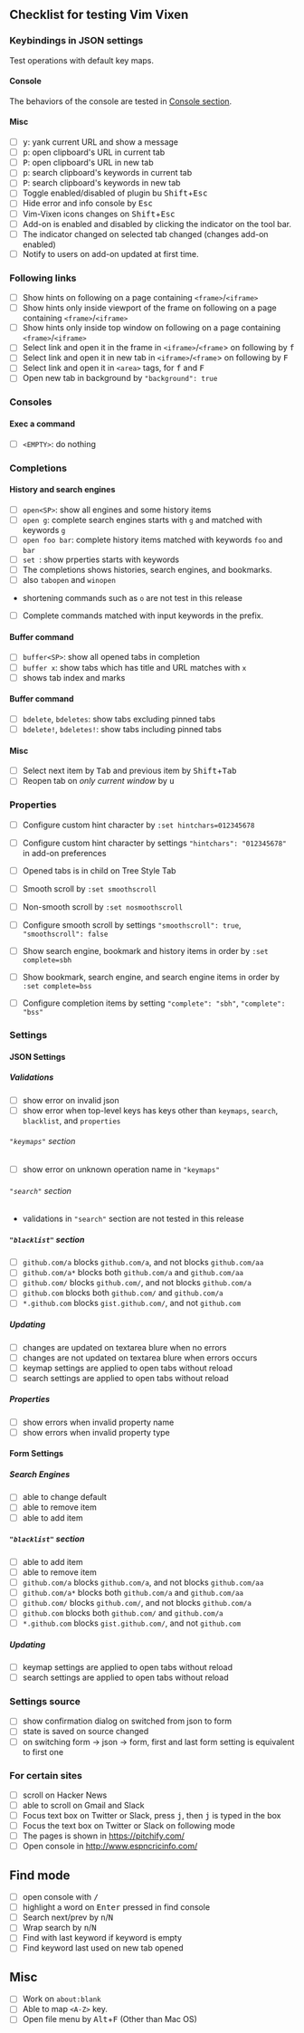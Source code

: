 ## Checklist for testing Vim Vixen

### Keybindings in JSON settings

Test operations with default key maps.

#### Console

The behaviors of the console are tested in [Console section](#consoles).

#### Misc

- [ ] <kbd>y</kbd>: yank current URL and show a message
- [ ] <kbd>p</kbd>: open clipboard's URL in current tab
- [ ] <kbd>P</kbd>: open clipboard's URL in new tab
- [ ] <kbd>p</kbd>: search clipboard's keywords in current tab
- [ ] <kbd>P</kbd>: search clipboard's keywords in new tab
- [ ] Toggle enabled/disabled of plugin bu <kbd>Shift</kbd>+<kbd>Esc</kbd>
- [ ] Hide error and info console by <kbd>Esc</kbd>
- [ ] Vim-Vixen icons changes on <kbd>Shift</kbd>+<kbd>Esc</kbd>
- [ ] Add-on is enabled and disabled by clicking the indicator on the tool bar.
- [ ] The indicator changed on selected tab changed (changes add-on enabled)
- [ ] Notify to users on add-on updated at first time.

### Following links

- [ ] Show hints on following on a page containing `<frame>`/`<iframe>`
- [ ] Show hints only inside viewport of the frame on following on a page containing `<frame>`/`<iframe>`
- [ ] Show hints only inside top window on following on a page containing `<frame>`/`<iframe>`
- [ ] Select link and open it in the frame in `<iframe>`/`<frame`> on following by <kbd>f</kbd>
- [ ] Select link and open it in new tab in `<iframe>`/`<frame`> on following by <kbd>F</kbd>
- [ ] Select link and open it in `<area>` tags, for <kbd>f</kbd> and <kbd>F</kbd>
- [ ] Open new tab in background by `"background": true`

### Consoles

#### Exec a command

- [ ] `<EMPTY>`: do nothing

### Completions

#### History and search engines

- [ ] `open<SP>`: show all engines and some history items
- [ ] `open g`: complete search engines starts with `g` and matched with keywords `g`
- [ ] `open foo bar`: complete history items matched with keywords `foo` and `bar`
- [ ] `set `: show prperties starts with keywords
- [ ] The completions shows histories, search engines, and bookmarks.
- [ ] also `tabopen` and `winopen`
- shortening commands such as `o` are not test in this release
- [ ] Complete commands matched with input keywords in the prefix.

#### Buffer command

- [ ] `buffer<SP>`: show all opened tabs in completion
- [ ] `buffer x`: show tabs which has title and URL matches with `x`
- [ ] shows tab index and marks

#### Buffer command

- [ ] `bdelete`, `bdeletes`: show tabs excluding pinned tabs
- [ ] `bdelete!`, `bdeletes!`: show tabs including pinned tabs

#### Misc

- [ ] Select next item by <kbd>Tab</kbd> and previous item by <kbd>Shift</kbd>+<kbd>Tab</kbd>
- [ ] Reopen tab on *only current window* by <kbd>u</kbd>

### Properties

- [ ] Configure custom hint character by `:set hintchars=012345678`
- [ ] Configure custom hint character by settings `"hintchars": "012345678"` in add-on preferences
- [ ] Opened tabs is in child on Tree Style Tab

- [ ] Smooth scroll by `:set smoothscroll`
- [ ] Non-smooth scroll by `:set nosmoothscroll`
- [ ] Configure smooth scroll by settings `"smoothscroll": true`, `"smoothscroll": false`

- [ ] Show search engine, bookmark and history items in order by `:set complete=sbh`
- [ ] Show bookmark, search engine, and search engine items in order by `:set complete=bss`
- [ ] Configure completion items by setting `"complete": "sbh"`, `"complete": "bss"`

### Settings

#### JSON Settings

##### Validations

- [ ] show error on invalid json
- [ ] show error when top-level keys has keys other than `keymaps`, `search`, `blacklist`, and `properties`

###### `"keymaps"` section

- [ ] show error on unknown operation name in `"keymaps"`

###### `"search"` section

- validations in `"search"` section are not tested in this release

##### `"blacklist"` section

- [ ] `github.com/a` blocks `github.com/a`, and not blocks `github.com/aa`
- [ ] `github.com/a*` blocks both `github.com/a` and `github.com/aa`
- [ ] `github.com/` blocks `github.com/`, and not blocks `github.com/a`
- [ ] `github.com` blocks both `github.com/` and `github.com/a`
- [ ] `*.github.com` blocks `gist.github.com/`, and not `github.com`

##### Updating

- [ ] changes are updated on textarea blure when no errors
- [ ] changes are not updated on textarea blure when errors occurs
- [ ] keymap settings are applied to open tabs without reload
- [ ] search settings are applied to open tabs without reload

##### Properties

- [ ] show errors when invalid property name
- [ ] show errors when invalid property type

#### Form Settings

<!-- validation on form settings does not implement in 0.7 -->

##### Search Engines

- [ ] able to change default
- [ ] able to remove item
- [ ] able to add item

##### `"blacklist"` section

- [ ] able to add item
- [ ] able to remove item
- [ ] `github.com/a` blocks `github.com/a`, and not blocks `github.com/aa`
- [ ] `github.com/a*` blocks both `github.com/a` and `github.com/aa`
- [ ] `github.com/` blocks `github.com/`, and not blocks `github.com/a`
- [ ] `github.com` blocks both `github.com/` and `github.com/a`
- [ ] `*.github.com` blocks `gist.github.com/`, and not `github.com`

##### Updating

- [ ] keymap settings are applied to open tabs without reload
- [ ] search settings are applied to open tabs without reload

### Settings source

- [ ] show confirmation dialog on switched from json to form
- [ ] state is saved on source changed
- [ ] on switching form -> json -> form, first and last form setting is equivalent to first one

### For certain sites

- [ ] scroll on Hacker News
- [ ] able to scroll on Gmail and Slack
- [ ] Focus text box on Twitter or Slack, press <kbd>j</kbd>, then <kbd>j</kbd> is typed in the box
- [ ] Focus the text box on Twitter or Slack on following mode
- [ ] The pages is shown in https://pitchify.com/
- [ ] Open console in http://www.espncricinfo.com/

## Find mode

- [ ] open console with <kbd>/</kbd>
- [ ] highlight a word on <kbd>Enter</kbd> pressed in find console
- [ ] Search next/prev by <kbd>n</kbd>/<kbd>N</kbd>
- [ ] Wrap search by <kbd>n</kbd>/<kbd>N</kbd>
- [ ] Find with last keyword if keyword is empty
- [ ] Find keyword last used on new tab opened

## Misc

- [ ] Work on `about:blank`
- [ ] Able to map `<A-Z>` key.
- [ ] Open file menu by <kbd>Alt</kbd>+<kbd>F</kbd> (Other than Mac OS)
